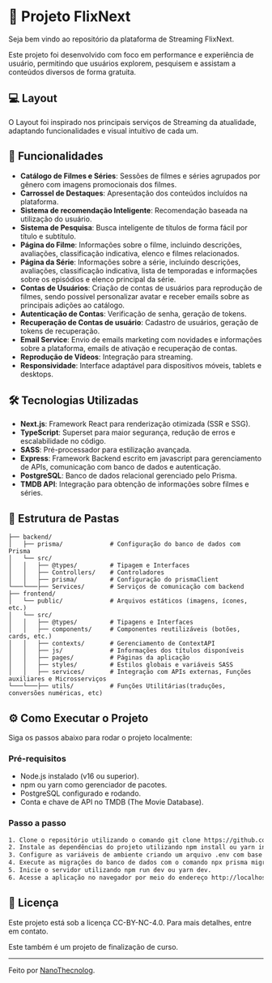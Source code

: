 # 🎥 Projeto FlixNext

Seja bem vindo ao repositório da plataforma de Streaming FlixNext.

Este projeto foi desenvolvido com foco em performance e experiência de usuário, permitindo que usuários explorem, pesquisem e assistam a conteúdos diversos de forma gratuita.

## 💻 Layout

O Layout foi inspirado nos principais serviços de Streaming da atualidade, adaptando funcionalidades e visual intuitivo de cada um.

## 🚀 Funcionalidades

- **Catálogo de Filmes e Séries**: Sessões de filmes e séries agrupados por gênero com imagens promocionais dos filmes.
- **Carrossel de Destaques**: Apresentação dos conteúdos incluídos na plataforma.
- **Sistema de recomendação Inteligente**: Recomendação baseada na utilização do usuário.
- **Sistema de Pesquisa**: Busca inteligente de títulos de forma fácil por título e subtítulo.
- **Página do Filme**: Informações sobre o filme, incluindo descrições, avaliações, classificação indicativa, elenco e filmes relacionados.
- **Página da Série**: Informações sobre a série, incluindo descrições, avaliações, classificação indicativa, lista de temporadas e informações sobre os episódios e elenco principal da série.
- **Contas de Usuários**: Criação de contas de usuários para reprodução de filmes, sendo possível personalizar avatar e receber emails sobre as principais adições ao catálogo.
- **Autenticação de Contas**: Verificação de senha, geração de tokens.
- **Recuperação de Contas de usuário**: Cadastro de usuários, geração de tokens de recuperação.
- **Email Service**: Envio de emails marketing com novidades e informações sobre a plataforma, emails de ativação e recuperação de contas.
- **Reprodução de Vídeos**: Integração para streaming.
- **Responsividade**: Interface adaptável para dispositivos móveis, tablets e desktops.

## 🛠️ Tecnologias Utilizadas

- **Next.js**: Framework React para renderização otimizada (SSR e SSG).
- **TypeScript**: Superset para maior segurança, redução de erros e escalabilidade no código.
- **SASS**: Pré-processador para estilização avançada.
- **Express**: Framework Backend escrito em javascript para gerenciamento de APIs, comunicação com banco de dados e autenticação.
- **PostgreSQL**: Banco de dados relacional gerenciado pelo Prisma.
- **TMDB API**: Integração para obtenção de informações sobre filmes e séries.

## 🎨 Estrutura de Pastas

```plaintext
├── backend/
│   ├── prisma/             # Configuração do banco de dados com Prisma
│   └── src/             
│   │   ├── @types/         # Tipagem e Interfaces
│   │   ├── Controllers/    # Controladores
│   │   ├── prisma/         # Configuração do prismaClient
└───└───├── Services/       # Serviços de comunicação com backend
├── frontend/
│   └── public/             # Arquivos estáticos (imagens, ícones, etc.)
│   └── src/
│   │   ├── @types/         # Tipagens e Interfaces
│   │   ├── components/     # Componentes reutilizáveis (botões, cards, etc.)
│   │   ├── contexts/       # Gerenciamento de ContextAPI
│   │   ├── js/             # Informações dos títulos disponíveis
│   │   ├── pages/          # Páginas da aplicação
│   │   ├── styles/         # Estilos globais e variáveis SASS
│   │   ├── services/       # Integração com APIs externas, Funções auxiliares e Microsserviços
└───└───├── utils/          # Funções Utilitárias(traduções, conversões numéricas, etc)
```

## ⚙️ Como Executar o Projeto

Siga os passos abaixo para rodar o projeto localmente:

### Pré-requisitos

- Node.js instalado (v16 ou superior).
- npm ou yarn como gerenciador de pacotes.
- PostgreSQL configurado e rodando.
- Conta e chave de API no TMDB (The Movie Database).

### Passo a passo

```bash
1. Clone o repositório utilizando o comando git clone https://github.com/NanoThecnolog/Streaming.git e entre na pasta do projeto com o comando cd Streaming.
2. Instale as dependências do projeto utilizando npm install ou yarn install.
3. Configure as variáveis de ambiente criando um arquivo .env com base no .env.example e preencha as informações necessárias, incluindo a sua chave de API do TMDB.
4. Execute as migrações do banco de dados com o comando npx prisma migrate dev.
5. Inicie o servidor utilizando npm run dev ou yarn dev.
6. Acesse a aplicação no navegador por meio do endereço http://localhost:3000.
```

## 📄 Licença

Este projeto está sob a licença CC-BY-NC-4.0. Para mais detalhes, entre em contato.

Este também é um projeto de finalização de curso.

---

Feito por [NanoThecnolog](https://github.com/NanoThecnolog).